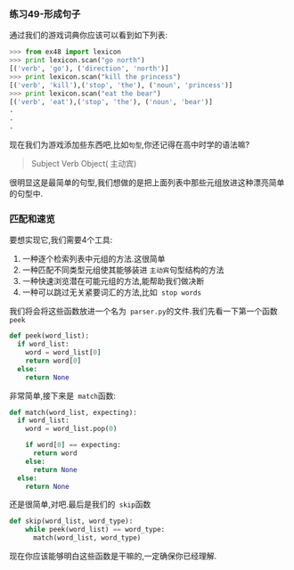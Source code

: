 ### 练习49-形成句子
通过我们的游戏词典你应该可以看到如下列表:
```py
>>> from ex48 import lexicon
>>> print lexicon.scan("go north")
[('verb', 'go'), ('direction', 'north')]
>>> print lexicon.scan("kill the princess")
[('verb', 'kill'),('stop', 'the'), ('noun', 'princess')]
>>> print lexicon.scan("eat the bear")
[('verb', 'eat'),('stop', 'the'), ('noun', 'bear')]
.
.
.
```
现在我们为游戏添加些东西吧,比如`句型`,你还记得在高中时学的语法嘛?
> Subject Verb Object( 主动宾)

很明显这是最简单的句型,我们想做的是把上面列表中那些元组放进这种漂亮简单的句型中.
### 匹配和速览
要想实现它,我们需要4个工具:
1. 一种逐个检索列表中元组的方法.这很简单
2. 一种匹配不同类型元组使其能够装进 `主动宾`句型结构的方法
3. 一种快速浏览潜在可能元组的方法,能帮助我们做决断
4. 一种可以跳过无关紧要词汇的方法,比如` stop words`  

我们将会将这些函数放进一个名为` parser.py`的文件.我们先看一下第一个函数` peek`

 ```py
 def peek(word_list):
   if word_list:
     word = word_list[0]
     return word[0]
   else:
     return None
```
非常简单,接下来是` match`函数:
```py
def match(word_list, expecting):
  if word_list:
    word = word_list.pop(0)

    if word[0] == expecting:
      return word
    else:
      return None
  else:
    return None

```
还是很简单,对吧.最后是我们的` skip`函数
```py
def skip(word_list, word_type):
    while peek(word_list) == word_type:
      match(word_list, word_type)
```
现在你应该能够明白这些函数是干嘛的,一定确保你已经理解.  
